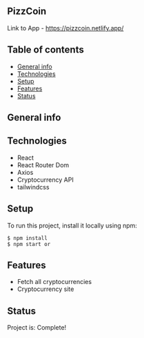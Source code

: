 ## PizzCoin

Link to App - https://pizzcoin.netlify.app/

## Table of contents
* [General info](#general-info)
* [Technologies](#technologies)
* [Setup](#setup)
* [Features](#features)
* [Status](#status)

## General info


## Technologies
* React
* React Router Dom
* Axios
* Cryptocurrency API
* tailwindcss

## Setup

To run this project, install it locally using npm:

```
$ npm install
$ npm start or
```

## Features
* Fetch all cryptocurrencies
* Cryptocurrency site

## Status
Project is: Complete!